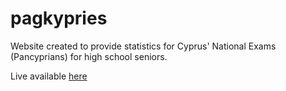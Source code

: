 # pagkypries
Website created to provide statistics for Cyprus' National Exams (Pancyprians) for high school seniors.

Live available [here](www.pagkypries.com)
